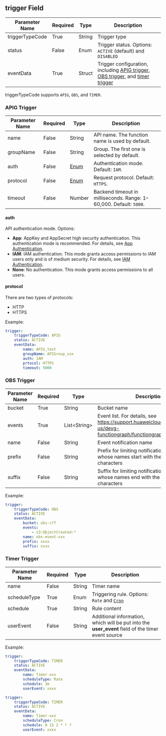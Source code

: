 ## trigger Field

| Parameter Name   | Required | Type  | Description                                                                                                                                                                                                                  |
| --------- | ----- | ------ | -------------------------------------------------------------------------------------------------------------------------------------------------------------------------------------------------------------------------- |
| triggerTypeCode    | True  | String | Trigger type|
| status      | False  | Enum   | Trigger status. Options: `ACTIVE` (default) and `DISABLED`|   
| eventData    | True  | Struct | Trigger configuration, including [APIG trigger](#apig-trigger), [OBS trigger](#obs-trigger), and [timer trigger](#timer-trigger)|

triggerTypeCode supports `APIG`, `OBS`, and `TIMER`.


### APIG Trigger

| Parameter Name           | Required| Type             | Description                   |
| ----------------- | ---- | ----------------- | --------------------------------------------- |
| name              | False | String            | API name. The function name is used by default.            |
| groupName         | False | String           | Group. The first one is selected by default.                  |
| auth              | False | [Enum](#auth)           | Authentication mode. Default: `IAM`.                   |
| protocol           | False | [Enum](#protocol)           | Request protocol. Default: `HTTPS`.                   |
| timeout           | False | Number           | Backend timeout in milliseconds. Range: 1–60,000. Default: `5000`.     |

#### auth
API authentication mode. Options:

- **App**: AppKey and AppSecret high security authentication. This authentication mode is recommended. For details, see [App Authentication](https://support.huaweicloud.com/intl/en-us/devg-apig/apig-dev-180907066.html).
- **IAM**: IAM authentication. This mode grants access permissions to IAM users only and is of medium security. For details, see [IAM Authentication](https://support.huaweicloud.com/intl/en-us/devg-apig/apig-dev-180307020.html).
- **None**: No authentication. This mode grants access permissions to all users.

#### protocol
There are two types of protocols:

- HTTP
- HTTPS

Example:

```yaml
trigger:
    triggerTypeCode: APIG
    status: ACTIVE
    eventData:
        name: APIG_test
        groupName: APIGroup_xxx
        auth: IAM
        prtocol: HTTPS
        timeout: 5000
```

### OBS Trigger

| Parameter Name           | Required| Type             | Description                   |
| ----------------- | ---- | ----------------- | --------------------------------------------- |
| bucket            | True | String            | Bucket name                                                    |
| events            | True | List\<String\>    | Event list. For details, see https://support.huaweicloud.com/intl/en-us/devg-functiongraph/functiongraph_02_0102.html.   |
| name              | False | String           | Event notification name                   |
| prefix            | False | String           | Prefix for limiting notifications to objects whose names start with the matching characters                   |
| suffix            | False | String           | Suffix for limiting notifications to objects whose names end with the matching characters                  |

Example:

```yaml
trigger:
    triggerTypeCode: OBS
    status: ACTIVE
    eventData:
        bucket: obs-cff
        events:
            - s3:ObjectCreated:*
        name: obs-event-xxx
        prefix: xxxx
        suffix: xxxx
```

### Timer Trigger

| Parameter Name        | Required | Type   | Description                                           |
| -------------- | ----- | ------- | --------------------------------------------------- |
| name      | False  | String  | Timer name|
| scheduleType         | True  | Enum | Triggering rule. Options: `Rate` and [`Cron`](https://support.huaweicloud.com/intl/en-us/usermanual-functiongraph/functiongraph_01_0908.html)                               |
| schedule        | True | String  | Rule content                       |
| userEvent        | False | String  | Additional information, which will be put into the **user_event** field of the timer event source  |

Example:

```yaml
trigger:
    triggerTypeCode: TIMER
    status: ACTIVE
    eventData:
        name: Timer-xxx
        scheduleType: Rate
        schedule: 3m
        userEvent: xxxx

trigger:
    triggerTypeCode: TIMER
    status: ACTIVE
    eventData:
        name: Timer-xxx
        scheduleType: Cron
        schedule: 0 15 2 * * ?
        userEvent: xxxx
```
